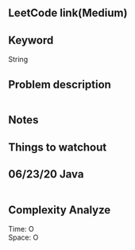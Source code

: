 ## LeetCode link(Medium)


## Keyword
String

## Problem description
```

```



## Notes


## Things to watchout

## 06/23/20 Java

```java


```
## Complexity Analyze
Time: O       \
Space: O